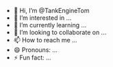 - 👋 Hi, I’m @TankEngineTom
- 👀 I’m interested in ...
- 🌱 I’m currently learning ...
- 💞️ I’m looking to collaborate on ...
- 📫 How to reach me ...
- 😄 Pronouns: ...
- ⚡ Fun fact: ...

<!---
TankEngineTom/TankEngineTom is a ✨ special ✨ repository because its `README.md` (this file) appears on your GitHub profile.
You can click the Preview link to take a look at your changes.
--->
